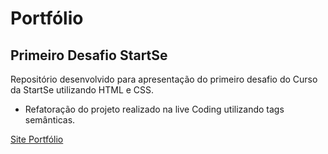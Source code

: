 # Portfólio

## Primeiro Desafio StartSe

Repositório desenvolvido para apresentação do primeiro desafio do Curso da StartSe utilizando HTML e CSS.
- Refatoração do projeto realizado na live Coding utilizando tags semânticas.

[Site Portfólio](https://marianemoraisf.github.io/portfolio/)
